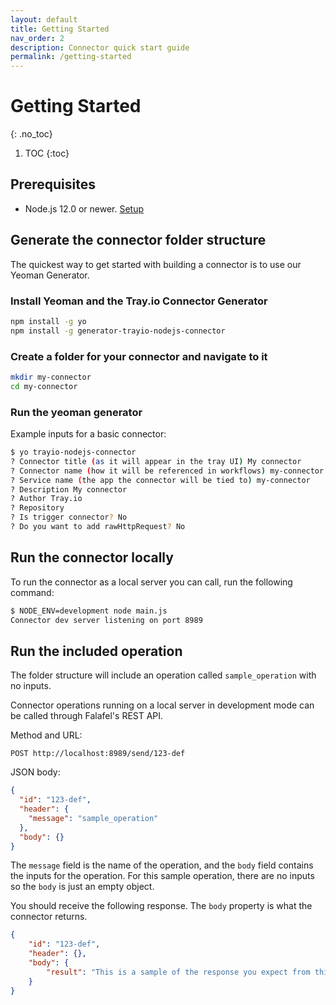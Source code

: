 ```yaml
---
layout: default
title: Getting Started
nav_order: 2
description: Connector quick start guide
permalink: /getting-started
---
```


# Getting Started
{: .no_toc}

1. TOC
{:toc}

## Prerequisites

* Node.js 12.0 or newer. [Setup](https://nodejs.org/en/download/)

## Generate the connector folder structure

The quickest way to get started with building a connector is to use our Yeoman Generator.

### Install Yeoman and the Tray.io Connector Generator

```sh
npm install -g yo
npm install -g generator-trayio-nodejs-connector
```

### Create a folder for your connector and navigate to it

```sh
mkdir my-connector
cd my-connector
```

### Run the yeoman generator

Example inputs for a basic connector:
```sh
$ yo trayio-nodejs-connector
? Connector title (as it will appear in the tray UI) My connector
? Connector name (how it will be referenced in workflows) my-connector
? Service name (the app the connector will be tied to) my-connector
? Description My connector
? Author Tray.io
? Repository
? Is trigger connector? No
? Do you want to add rawHttpRequest? No
```


## Run the connector locally
To run the connector as a local server you can call, run the following command:
```sh
$ NODE_ENV=development node main.js
Connector dev server listening on port 8989
```

## Run the included operation

The folder structure will include an operation called `sample_operation` with no inputs.

Connector operations running on a local server in development mode can be called through Falafel's REST API.

Method and URL:
```
POST http://localhost:8989/send/123-def
```

JSON body:
```json
{
  "id": "123-def",
  "header": {
    "message": "sample_operation"
  },
  "body": {}
}
```
The `message` field is the name of the operation, and the `body` field contains the inputs for the operation.
For this sample operation, there are no inputs so the `body` is just an empty object.

You should receive the following response.
The `body` property is what the connector returns.

```json
{
    "id": "123-def",
    "header": {},
    "body": {
        "result": "This is a sample of the response you expect from this message API call. Used for the output schema. Replace this with your own sample JSON."
    }
}
```
